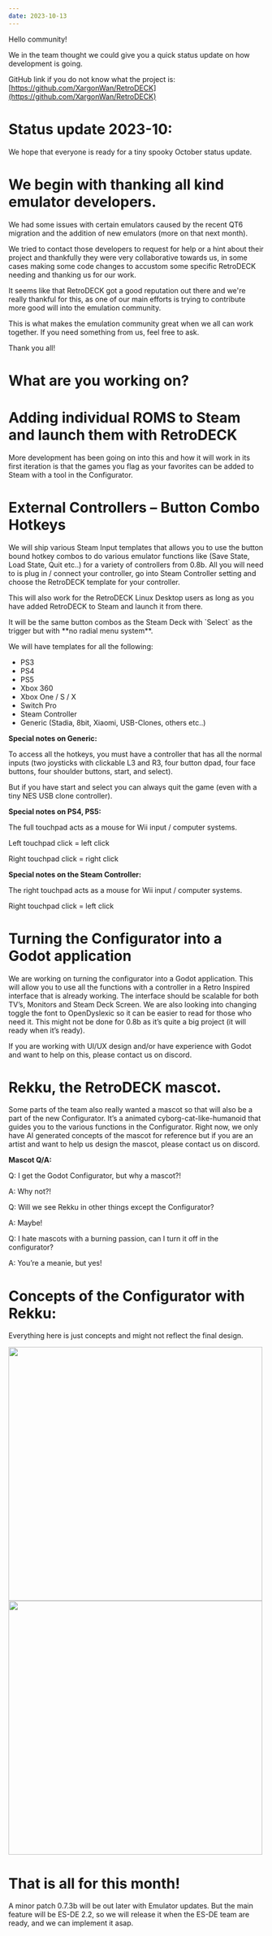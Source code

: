 ```yaml
---
date: 2023-10-13
---
```

Hello community!

We in the team thought we could give you a quick status update on how development is going.

GitHub link if you do not know what the project is: [https://github.com/XargonWan/RetroDECK](https://github.com/XargonWan/RetroDECK)

# Status update 2023-10:

We hope that everyone is ready for a tiny spooky October status update.



# We begin with thanking all kind emulator developers.

We had some issues with certain emulators caused by the recent QT6 migration and the addition of new emulators (more on that next month).



We tried to contact those developers to request for help or a hint about their project and thankfully they were very collaborative towards us, in some cases making some code changes to accustom some specific RetroDECK needing and thanking us for our work.

It seems like that RetroDECK got a good reputation out there and we're really thankful for this, as one of our main efforts is trying to contribute more good will into the emulation community.



This is what makes the emulation community great when we all can work together. If you need something from us, feel free to ask.

Thank you all!



# What are you working on?



# Adding individual ROMS to Steam and launch them with RetroDECK

More development has been going on into this and how it will work in its first iteration is that the games you flag as your favorites can be added to Steam with a tool in the Configurator.

# External Controllers – Button Combo Hotkeys

We will ship various Steam Input templates that allows you to use the button bound hotkey combos to do various emulator functions like (Save State, Load State, Quit etc..) for a variety of controllers from 0.8b. All you will need to is plug in / connect your controller, go into Steam Controller setting and choose the RetroDECK template for your controller.

This will also work for the RetroDECK Linux Desktop users as long as you have added RetroDECK to Steam and launch it from there.

It will be the same button combos as the Steam Deck with \`Select\` as the trigger but with \*\*no radial menu system\*\*.



We will have templates for all the following:

* PS3
* PS4
* PS5
* Xbox 360
* Xbox One / S / X
* Switch Pro
* Steam Controller
* Generic (Stadia, 8bit, Xiaomi, USB-Clones, others etc..)



**Special notes on Generic:**

To access all the hotkeys, you must have a controller that has all the normal inputs (two joysticks with clickable L3 and R3, four button dpad, four face buttons, four shoulder buttons, start, and select).

But if you have start and select you can always quit the game (even with a tiny NES USB clone controller).



**Special notes on PS4, PS5:**

The full touchpad acts as a mouse for Wii input / computer systems.

Left touchpad click = left click

Right touchpad click = right click



**Special notes on the Steam Controller:**

The right touchpad acts as a mouse for Wii input / computer systems.

Right touchpad click = left click



# Turning the Configurator into a Godot application

We are working on turning the configurator into a Godot application. This will allow you to use all the functions with a controller in a Retro Inspired interface that is already working. The interface should be scalable for both TV’s, Monitors and Steam Deck Screen. We are also looking into changing toggle the font to OpenDyslexic so it can be easier to read for those who need it. This might not be done for 0.8b as it’s quite a big project (it will ready when it’s ready).

If you are working with UI/UX design and/or have experience with Godot and want to help on this, please contact us on discord.



# Rekku, the RetroDECK mascot.

Some parts of the team also really wanted a mascot so that will also be a part of the new Configurator. It’s a animated cyborg-cat-like-humanoid that guides you to the various functions in the Configurator. Right now, we only have AI generated concepts of the mascot for reference but if you are an artist and want to help us design the mascot, please contact us on discord.



**Mascot Q/A:**

Q: I get the Godot Configurator, but why a mascot?!

A: Why not?!



Q: Will we see Rekku in other things except the Configurator?

A: Maybe!



Q: I hate mascots with a burning passion, can I turn it off in the configurator?

A: You’re a meanie, but yes!



# Concepts of the Configurator with Rekku:

Everything here is just concepts and might not reflect the final design.

<img src="../wiki_images/concepts/GODOT_configurator.png" width="500">
<img src="../wiki_images/concepts/rekku.png" width="500">

# That is all for this month!

A minor patch 0.7.3b will be out later with Emulator updates. But the main feature will be ES-DE 2.2, so we will release it when the ES-DE team are ready, and we can implement it asap.


